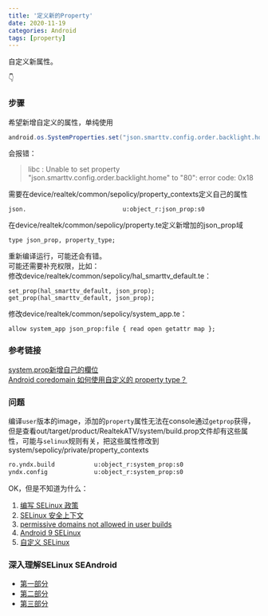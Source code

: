 ```yaml
---
title: '定义新的Property'
date: 2020-11-19
categories: Android
tags: [property]
---
```


自定义新属性。<dd23>  

<!-- more -->


:point_down:  
### 步骤
希望新增自定义的属性，单纯使用  
```java
android.os.SystemProperties.set("json.smarttv.config.order.backlight.home","80");
```
会报错：  
> libc    : Unable to set property "json.smarttv.config.order.backlight.home" to "80": error code: 0x18  

需要在device/realtek/common/sepolicy/property_contexts定义自己的属性  
```
json.                           u:object_r:json_prop:s0  
```

在device/realtek/common/sepolicy/property.te定义新增加的json_prop域  
```
type json_prop, property_type;  
```

重新编译运行，可能还会有错。  
可能还需要补充权限，比如：  
修改device/realtek/common/sepolicy/hal_smarttv_default.te：  
```
set_prop(hal_smarttv_default, json_prop);  
get_prop(hal_smarttv_default, json_prop);  
```
修改device/realtek/common/sepolicy/system_app.te：  
```
allow system_app json_prop:file { read open getattr map };  
```

### 参考链接  
[system.prop新增自己的欄位](https://www.itread01.com/content/1546437184.html)  
[Android coredomain 如何使用自定义的 property type？](https://my.oschina.net/u/4339087/blog/3306403)  

### 问题
编译`user`版本的image，添加的`property`属性无法在console通过`getprop`获得，但是查看out/target/product/RealtekATV/system/build.prop文件却有这些属性，可能与`selinux`规则有关，把这些属性修改到system/sepolicy/private/property_contexts
```bash
ro.yndx.build           u:object_r:system_prop:s0
yndx.config             u:object_r:system_prop:s0
```
OK，但是不知道为什么：  
1. [编写 SELinux 政策](https://source.android.google.cn/security/selinux/device-policy?hl=zh-cn)  
2. [SELinux 安全上下文](https://lishiwen4.github.io/android/selinux-security-context)  
3. [permissive domains not allowed in user builds](https://gaozhipeng.me/posts/permissive-domain-in-userbuild/)  
4. [Android 9 SELinux](https://www.jianshu.com/p/e95cd0c17adc)  
5. [自定义 SELinux](https://source.android.com/security/selinux/customize?hl=zh-cn%5C)  


### 深入理解SELinux SEAndroid  
* [第一部分](https://blog.csdn.net/Innost/article/details/19299937)  
* [第二部分](https://blog.csdn.net/Innost/article/details/19641487)  
* [第三部分](https://blog.csdn.net/Innost/article/details/19767621)  
